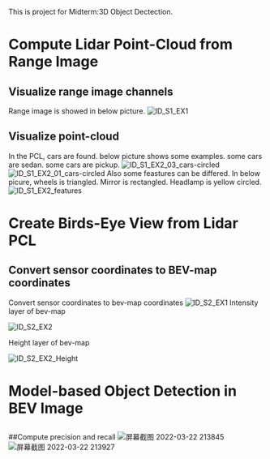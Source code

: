 This is project for Midterm:3D Object Dectection. 
# Compute Lidar Point-Cloud from Range Image
## Visualize range image channels
Range image is showed in below picture.
![ID_S1_EX1](https://user-images.githubusercontent.com/99339837/159145228-eac0a99b-b6dc-4011-b7c7-9da4ae08f1ba.jpg)
## Visualize point-cloud 
In the PCL, cars are found. below picture shows some examples. some cars are sedan. some cars are pickup.
![ID_S1_EX2_03_cars-circled](https://user-images.githubusercontent.com/99339837/159145310-4049e955-183a-415a-919f-ddc7d9d1c2cc.jpg)
![ID_S1_EX2_01_cars-circled](https://user-images.githubusercontent.com/99339837/159145565-2d133724-f6df-466c-999f-0b5ea0c73d72.jpg)
Also some feastures can be differed. In below picure, wheels is triangled. Mirror is rectangled. Headlamp is yellow circled.
![ID_S1_EX2_features](https://user-images.githubusercontent.com/99339837/159145402-d4994a01-84f7-4a0f-94a4-08d5f46f0129.jpg)
# Create Birds-Eye View from Lidar PCL
## Convert sensor coordinates to BEV-map coordinates
Convert sensor coordinates to bev-map coordinates
![ID_S2_EX1](https://user-images.githubusercontent.com/99339837/159146088-8ee56661-0c7d-45c3-adcd-a8c2b3639c7b.jpg)
Intensity layer of bev-map

![ID_S2_EX2](https://user-images.githubusercontent.com/99339837/159145776-332da5a1-d7c1-4435-828a-ee1c8859b690.jpg)

Height layer of bev-map

![ID_S2_EX2_Height ](https://user-images.githubusercontent.com/99339837/159145780-b2daea02-7e78-4138-9f2c-ed3ea67cf0d2.jpg)
# Model-based Object Detection in BEV Image
##
##Compute precision and recall
![屏幕截图 2022-03-22 213845](https://user-images.githubusercontent.com/99339837/159494656-83368db3-2c1c-4485-b697-7b8c47836128.png)
![屏幕截图 2022-03-22 213927](https://user-images.githubusercontent.com/99339837/159494664-1c6e4503-153c-4110-8760-47c50dad1064.png)
